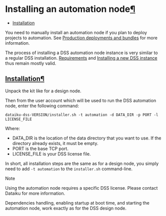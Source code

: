 Installing an automation node[¶](#installing-an-automation-node "Permalink to this heading")
============================================================================================



* [Installation](#installation)



You need to manually install an automation node if you plan to deploy projects to automation. See [Production deployments and bundles](../../deployment/index.html) for more information.


The process of installing a DSS automation node instance is very similar to a regular DSS installation. [Requirements](requirements.html) and [Installing a new DSS instance](initial-install.html) thus remain mostly valid.



[Installation](#id1)[¶](#installation "Permalink to this heading")
------------------------------------------------------------------


Unpack the kit like for a design node.


Then from the user account which will be used to run the DSS automation node, enter the following command:



```
dataiku-dss-VERSION/installer.sh -t automation -d DATA_DIR -p PORT -l LICENSE_FILE

```


Where:


* DATA\_DIR is the location of the data directory that you want to use. If the directory already exists, it must be empty.
* PORT is the base TCP port.
* LICENSE\_FILE is your DSS license file.


In short, all installation steps are the same as for a design node, you simply need to add `-t automation` to the `installer.sh` command\-line.



Note


Using the automation node requires a specific DSS license. Please contact Dataiku for more information.



Dependencies handling, enabling startup at boot time, and starting the automation node, work exactly as for the DSS design node.